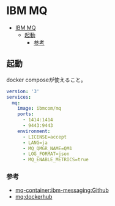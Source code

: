 # IBM MQ

- [IBM MQ](#ibm-mq)
  - [起動](#起動)
    - [参考](#参考)

## 起動

docker composeが使えること。

``` yml
version: '3'
services:
  mq:
    image: ibmcom/mq
    ports: 
      - 1414:1414
      - 9443:9443
    environment:
      - LICENSE=accept
      - LANG=ja
      - MQ_QMGR_NAME=QM1
      - LOG_FORMAT=json
      - MQ_ENABLE_METRICS=true
```

### 参考

- [mq-container:ibm-messaging:Github](https://github.com/ibm-messaging/mq-container/blob/master/docs/usage.md)
- [mq:dockerhub](https://hub.docker.com/r/ibmcom/mq)
